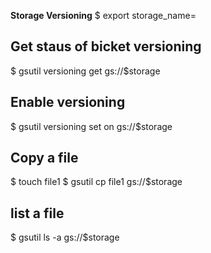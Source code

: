 **Storage Versioning**
$ export storage_name=<name of storage bucket>
## Get staus of bicket versioning
$ gsutil versioning get gs://$storage
## Enable versioning
$ gsutil versioning set on gs://$storage

## Copy a file
$ touch file1
$ gsutil cp file1 gs://$storage

## list a file
$ gsutil ls -a gs://$storage



